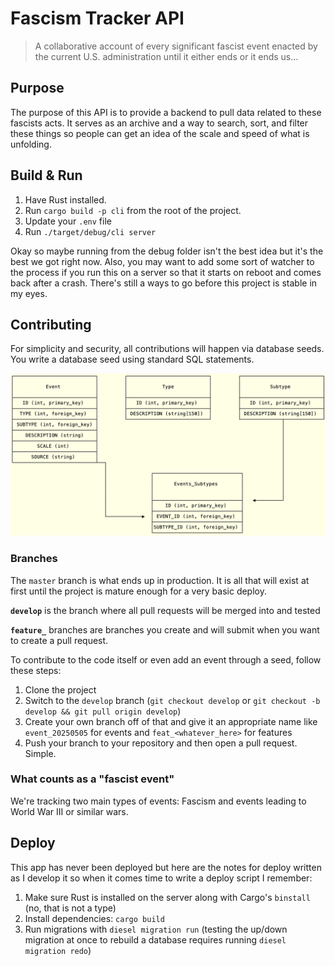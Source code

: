 # Fascism Tracker API

> A collaborative account of every significant fascist event enacted by the current U.S. administration until it either ends or it ends us...

## Purpose

The purpose of this API is to provide a backend to pull data related to these fascists acts. It serves as an archive
and a way to search, sort, and filter these things so people can get an idea of the scale and speed of what is unfolding.

## Build & Run

1. Have Rust installed.
2. Run `cargo build -p cli` from the root of the project.
3. Update your `.env` file
4. Run `./target/debug/cli server`

Okay so maybe running from the debug folder isn't the best idea but it's the best we got
right now. Also, you may want to add some sort of watcher to the process if you run this 
on a server so that it starts on reboot and comes back after a crash. There's still
a ways to go before this project is stable in my eyes.

## Contributing

For simplicity and security, all contributions will happen via database
seeds. You write a database seed using standard SQL statements.

![Database diagram](./docs/fscm-api-db.png)

### Branches

The `master` branch is what ends up in production. It is all that will exist at first 
until the project is mature enough for a very basic deploy.

__`develop`__ is the branch where all pull requests will be merged into and tested

__`feature_`__ branches are branches you create and will submit when you want to create 
a pull request. 

To contribute to the code itself or even add an event through a seed, follow these steps:

1. Clone the project
2. Switch to the `develop` branch (`git checkout develop` or `git checkout -b develop && git pull origin develop`)
3. Create your own branch off of that and give it an appropriate name like `event_20250505` for events and `feat_<whatever_here>` for features
4. Push your branch to your repository and then open a pull request. Simple.

### What counts as a "fascist event"

We're tracking two main types of events: Fascism and events leading to World War III or similar wars.

## Deploy

This app has never been deployed but here are the notes for deploy written as 
I develop it so when it comes time to write a deploy script I remember:

1. Make sure Rust is installed on the server along with Cargo's `binstall` (no, that is not a type)
2. Install dependencies: `cargo build`
3. Run migrations with `diesel migration run` (testing the up/down migration at once to rebuild a database requires running `diesel migration redo`)
